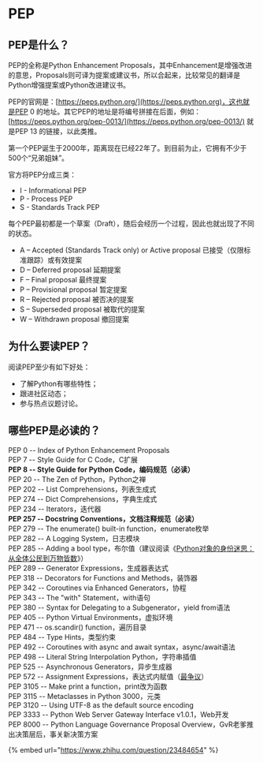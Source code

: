 # PEP

## PEP是什么？

PEP的全称是Python Enhancement Proposals，其中Enhancement是增强改进的意思，Proposals则可译为提案或建议书，所以合起来，比较常见的翻译是Python增强提案或Python改进建议书。

PEP的官网是：[https://peps.python.org/](https://peps.python.org)，这也就是PEP 0 的地址。其它PEP的地址是将编号拼接在后面，例如：[https://peps.python.org/pep-0013/](https://peps.python.org/pep-0013/) 就是PEP 13 的链接，以此类推。

第一个PEP诞生于2000年，距离现在已经22年了。到目前为止，它拥有不少于500个“兄弟姐妹”。

官方将PEP分成三类：

* I - Informational PEP
* P - Process PEP
* S - Standards Track PEP

每个PEP最初都是一个草案（Draft），随后会经历一个过程，因此也就出现了不同的状态。

* A – Accepted (Standards Track only) or Active proposal 已接受（仅限标准跟踪）或有效提案
* D – Deferred proposal 延期提案
* F – Final proposal 最终提案
* P – Provisional proposal 暂定提案
* R – Rejected proposal 被否决的提案
* S – Superseded proposal 被取代的提案
* W – Withdrawn proposal 撤回提案

## 为什么要读PEP？

阅读PEP至少有如下好处：

* 了解Python有哪些特性；
* 跟进社区动态；
* 参与热点议题讨论。

## 哪些PEP是必读的？

PEP 0 -- Index of Python Enhancement Proposals\
PEP 7 -- Style Guide for C Code，C扩展\
**PEP 8 -- Style Guide for Python Code，编码规范（必读）**\
PEP 20 -- The Zen of Python，Python之禅\
PEP 202 -- List Comprehensions，列表生成式\
PEP 274 -- Dict Comprehensions，字典生成式\
PEP 234 -- Iterators，迭代器\
**PEP 257 -- Docstring Conventions，文档注释规范（必读）**\
PEP 279 -- The enumerate() built-in function，enumerate枚举\
PEP 282 -- A Logging System，日志模块\
PEP 285 -- Adding a bool type，布尔值（建议阅读《[Python对象的身份迷思：从全体公民到万物皆数](http://mp.weixin.qq.com/s?\_\_biz=MzAxMjUyNDQ5OA==\&mid=2653557761\&idx=2\&sn=527d45b669b2c7e95220151a3371f628\&chksm=806e3abcb719b3aa2d5a9b959356ec94f761cbdf4f2bd959fe4c3623aee309594ae317c46913\&scene=21#wechat\_redirect)》）\
PEP 289 -- Generator Expressions，生成器表达式\
PEP 318 -- Decorators for Functions and Methods，装饰器\
PEP 342 -- Coroutines via Enhanced Generators，协程\
PEP 343 -- The "with" Statement，with语句\
PEP 380 -- Syntax for Delegating to a Subgenerator，yield from语法\
PEP 405 -- Python Virtual Environments，虚拟环境\
PEP 471 -- os.scandir() function，遍历目录\
PEP 484 -- Type Hints，类型约束\
PEP 492 -- Coroutines with async and await syntax，async/await语法\
PEP 498 -- Literal String Interpolation Python，字符串插值\
PEP 525 -- Asynchronous Generators，异步生成器\
PEP 572 -- Assignment Expressions，表达式内赋值（[最争议](https://www.zhihu.com/question/274823057)）\
PEP 3105 -- Make print a function，print改为函数\
PEP 3115 -- Metaclasses in Python 3000，元类\
PEP 3120 -- Using UTF-8 as the default source encoding\
PEP 3333 -- Python Web Server Gateway Interface v1.0.1，Web开发\
PEP 8000 -- Python Language Governance Proposal Overview，GvR老爹推出决策层后，事关新决策方案

{% embed url="https://www.zhihu.com/question/23484654" %}

